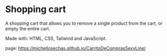 # Shopping cart
A shopping cart that allows you to remove a single product from the cart, or empty the entire cart.

Made with: HTML, CSS, Tailwind and JavaScript.

page: https://michellosechas.github.io/CarritoDeComprasSexyLine/
 
